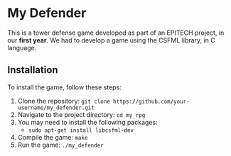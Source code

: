 # My Defender

This is a tower defense game developed as part of an EPITECH project, in our **first year**.
We had to develop a game using the CSFML library, in C language.


## Installation

To install the game, follow these steps:

1. Clone the repository: `git clone https://github.com/your-username/my_defender.git`
2. Navigate to the project directory: `cd my_rpg`
3. You may need to install the following packages:
    - `sudo apt-get install libcsfml-dev`
4. Compile the game: `make`
5. Run the game: `./my_defender`

